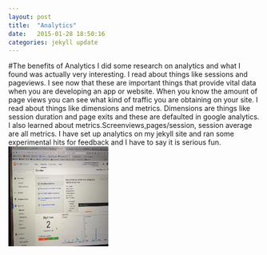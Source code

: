 ```yaml
---
layout: post
title:  "Analytics"
date:   2015-01-28 18:50:16
categories: jekyll update
---
```

#The benefits of Analytics
 I did some research on analytics and what I found was actually very interesting. I read about things like sessions and pageviews. I see now that these are important things that provide vital data when you are developing an app or website. When you know the amount of page views you can see what kind of traffic you are obtaining on your site. I read about things like dimensions and metrics. Dimensions are things like session duration and page exits and these are defaulted in google analytics. I also learned about metrics.Screenviews,pages/session, session average are all metrics. I have set up analytics on my jekyll site and ran some experimental hits for feedback and I have to say it is serious fun.
 <img src="/images/anyl.jpg" alt="googleAnyl" height="200" width="200">




[jekyll]:      http://jekyllrb.com
[jekyll-gh]:   https://github.com/jekyll/jekyll
[jekyll-help]: https://github.com/jekyll/jekyll-help
